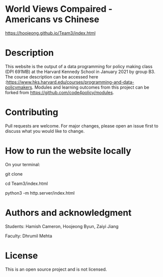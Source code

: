 # World Views Compaired - Americans vs Chinese
https://hoojeong.github.io/Team3/index.html


# Description
This website is the output of a data programming for policy making class (DPI 691MB) at the Harvard Kennedy School in January 2021 by group B3. The course description can be accessed here :https://www.hks.harvard.edu/courses/programming-and-data-policymakers. Modules and learning outcomes from this project can be forked from https://github.com/code4policy/modules.


# Contributing
Pull requests are welcome. For major changes, please open an issue first to discuss what you would like to change.


# How to run the website locally
On your terminal:

git clone

cd Team3/index.html

python3 -m http.server/index.html


# Authors and acknowledgment
Students: Hamish Cameron, Hoojeong Byun, Zaiyi Jiang

Faculty: Dhrumil Mehta


# License
This is an open source project and is not licensed.

